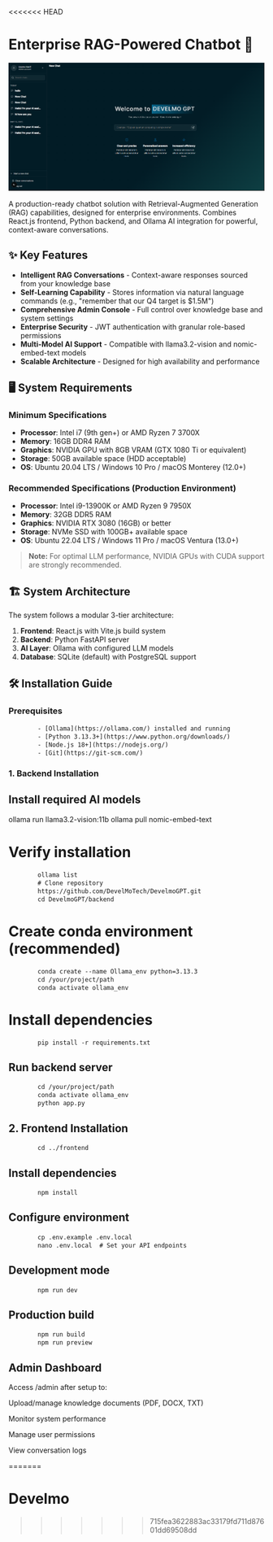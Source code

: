 <<<<<<< HEAD
# Enterprise RAG-Powered Chatbot 🚀

![Backend Architecture](Back-end/image.png)

A production-ready chatbot solution with Retrieval-Augmented Generation (RAG) capabilities, designed for enterprise environments. Combines React.js frontend, Python backend, and Ollama AI integration for powerful, context-aware conversations.

## ✨ Key Features

- **Intelligent RAG Conversations** - Context-aware responses sourced from your knowledge base
- **Self-Learning Capability** - Stores information via natural language commands (e.g., "remember that our Q4 target is $1.5M")
- **Comprehensive Admin Console** - Full control over knowledge base and system settings
- **Enterprise Security** - JWT authentication with granular role-based permissions
- **Multi-Model AI Support** - Compatible with llama3.2-vision and nomic-embed-text models
- **Scalable Architecture** - Designed for high availability and performance

## 🖥️ System Requirements

### Minimum Specifications
- **Processor**: Intel i7 (9th gen+) or AMD Ryzen 7 3700X
- **Memory**: 16GB DDR4 RAM
- **Graphics**: NVIDIA GPU with 8GB VRAM (GTX 1080 Ti or equivalent)
- **Storage**: 50GB available space (HDD acceptable)
- **OS**: Ubuntu 20.04 LTS / Windows 10 Pro / macOS Monterey (12.0+)

### Recommended Specifications (Production Environment)
- **Processor**: Intel i9-13900K or AMD Ryzen 9 7950X
- **Memory**: 32GB DDR5 RAM
- **Graphics**: NVIDIA RTX 3080 (16GB) or better
- **Storage**: NVMe SSD with 100GB+ available space
- **OS**: Ubuntu 22.04 LTS / Windows 11 Pro / macOS Ventura (13.0+)

> **Note:** For optimal LLM performance, NVIDIA GPUs with CUDA support are strongly recommended.

## 🏗️ System Architecture



The system follows a modular 3-tier architecture:
1. **Frontend**: React.js with Vite.js build system
2. **Backend**: Python FastAPI server
3. **AI Layer**: Ollama with configured LLM models
4. **Database**: SQLite (default) with PostgreSQL support

## 🛠️ Installation Guide

### Prerequisites
            - [Ollama](https://ollama.com/) installed and running
            - [Python 3.13.3+](https://www.python.org/downloads/)
            - [Node.js 18+](https://nodejs.org/)
            - [Git](https://git-scm.com/)

### 1. Backend Installation

## Install required AI models
ollama run llama3.2-vision:11b
ollama pull nomic-embed-text

# Verify installation
            ollama list
            # Clone repository
            https://github.com/DevelMoTech/DevelmoGPT.git
            cd DevelmoGPT/backend

# Create conda environment (recommended)
            conda create --name Ollama_env python=3.13.3
            cd /your/project/path
            conda activate ollama_env



# Install dependencies
            pip install -r requirements.txt

## Run backend server
            cd /your/project/path
            conda activate ollama_env
            python app.py

## 2. Frontend Installation
            cd ../frontend

## Install dependencies
            npm install

## Configure environment
            cp .env.example .env.local
            nano .env.local  # Set your API endpoints

## Development mode
            npm run dev

## Production build
            npm run build
            npm run preview

## Admin Dashboard
Access /admin after setup to:

Upload/manage knowledge documents (PDF, DOCX, TXT)

Monitor system performance

Manage user permissions

View conversation logs

=======
# Develmo
>>>>>>> 715fea3622883ac33179fd711d87601dd69508dd
